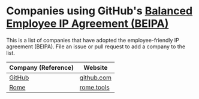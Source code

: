 # Companies using GitHub's [Balanced Employee IP Agreement (BEIPA)]((https://github.com/github/balanced-employee-ip-agreement))

This is a list of companies that have adopted the employee-friendly IP agreement (BEIPA). File an issue or pull
request to add a company to the list.

| Company (Reference)                                                          | Website                                           |
| ---------------------------------------------------------------------------- | ------------------------------------------------- |
| [GitHub](https://github.com/github/balanced-employee-ip-agreement)           | [github.com](https://github.com/)                 |
| [Rome](https://twitter.com/sebmck/status/1403345067910238214)                | [rome.tools](https://rome.tools/)                 |
